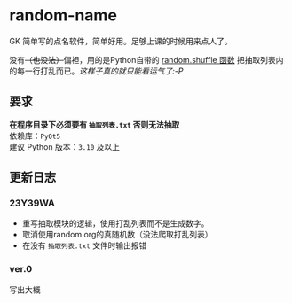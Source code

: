 # random-name

GK 简单写的点名软件，简单好用。足够上课的时候用来点人了。

没有<del>（也没法）</del>偏袒，用的是Python自带的 [random.shuffle 函数](https://docs.python.org/zh-cn/3.10/library/random.html#random.shuffle) 把抽取列表内的每一行打乱而已。*这样子真的就只能看运气了:-P*


## 要求

**在程序目录下必须要有 `抽取列表.txt` 否则无法抽取**<br>
依赖库：`PyQt5`<br>
建议 Python 版本：`3.10` 及以上


## 更新日志

### 23Y39WA

- 重写抽取模块的逻辑，使用打乱列表而不是生成数字。
- 取消使用random.org的真随机数（没法爬取打乱列表）
- 在没有 `抽取列表.txt` 文件时输出报错
  
### ver.0

写出大概